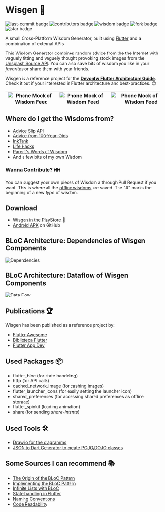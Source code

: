 # Wisgen 🔮
![last-commit badge](https://img.shields.io/github/last-commit/fasust/wisgen.svg?style=flat-square)
![contributors badge](https://img.shields.io/github/contributors/fasust/wisgen.svg?style=flat-square)
![wisdom badge](https://img.shields.io/badge/wisdom%20contributions-welcome-blueviolet?style=flat-square)
![fork badge](https://img.shields.io/github/forks/fasust/wisgen?label=Fork&style=social)
![star badge](https://img.shields.io/github/stars/fasust/wisgen?style=social)

A small Cross-Platform Wisdom Generator, built using [Flutter](https://flutter.dev/) and a combination of external APIs

This Wisdom Generator combines random advice from the the Internet with vaguely fitting and vaguely thought provoking stock images from the [Unsplash Source API](https://source.unsplash.com/). 
You can also save bits of wisdom you like in your _favorites_ or share them with your friends.

Wisgen is a reference project for the [**Devonfw Flutter Architecture Guide**](https://github.com/devonfw-forge/devonfw4flutter). Check it out if your interested in Flutter architecture and best-practices. 😉

| ![Phone Mock of Wisdom Feed](https://github.com/Fasust/wisgen/blob/master/.additional_material/playstore/play-store-screen-1.png) | ![Phone Mock of Wisdom Feed](https://github.com/Fasust/wisgen/blob/master/.additional_material/playstore/play-store-screen-2.png) | ![Phone Mock of Wisdom Feed](https://github.com/Fasust/wisgen/blob/master/.additional_material/playstore/play-store-screen-3.png) |
| -------------------------------------------------------------------------------------------------------------- | :------------------------------------------------------------------------------------------------------------: | -------------------------------------------------------------------------------------------------------------: |

## Where do I get the Wisdoms from?
- [Advice Slip API](https://api.adviceslip.com)
- [Advice from 100-Year-Olds](http://mentalfloss.com/article/54286/100-pieces-advice-100-year-olds)
- [InkTank](https://inktank.fi/28-of-the-best-pieces-of-advice-about-life-youll-ever-read/)
- [Life Hacks](https://www.lifehack.org/articles/lifestyle/50-life-lessons-that-people-arent-told-about.html)
- [Parent's Words of Wisdom](https://www.huffpost.com/entry/parents-words-of-wisdom_b_5598671)
- And a few bits of my own Wisdom

### Wanna Contribute? 👪
You can suggest your own pieces of Wisdom a through Pull Request if you want. This is where all the [offline wisdoms](https://github.com/Fasust/wisgen/blob/master/assets/advice.txt) are saved. The "#" marks the beginning of a new _type_ of wisdom.

## Download
- [Wisgen in the PlayStore 📲](https://play.google.com/store/apps/details?id=faust.freetime.wisgen)
- [Android APK](https://github.com/Fasust/wisgen/releases) on GitHub

## BLoC Architecture: Dependencies of Wisgen Components
![Dependencies](https://github.com/Fasust/wisgen/blob/master/.additional_material/architecture/wisgen_depencies.PNG)

## BLoC Architecture: Dataflow of Wisgen Components
![Data Flow](https://github.com/Fasust/wisgen/blob/master/.additional_material/architecture/wisgen-dataflow.png)

## Publications 🏆
Wisgen has been published as a reference project by:
- [Flutter Awesome](https://flutterawesome.com/a-cross-platform-wisdom-generator-built-with-flutter/)
- [Biblioteca Flutter](http://bibliotecaflutter.com.br/um-gerador-de-sabedoria-de-plataforma-cruzada-construido-com-flutter/)
- [Flutter App Dev](https://flutterappdev.com/2019/10/13/a-cross-platform-wisdom-generator-built-with-flutter/)

## Used Packages 📦
- flutter_bloc (for state handeling)
- http (for API calls)
- cached_network_image (for cashing images)
- flutter_launcher_icons (for easily setting the launcher icon)
- shared_preferences (for accessing shared preferences as offline storage)
- flutter_spinkit (loading animation)
- share (for sending _share-intents_)

## Used Tools 🛠
- [Draw.io for the diagramms](https://www.draw.io/)
- [JSON to Dart Generator to create POJO/DOJO classes](https://javiercbk.github.io/json_to_dart/)
 
## Some Sources I can recommend 📚
- [The Origin of the BLoC Pattern](https://www.youtube.com/watch?v=PLHln7wHgPE)
- [Implementing the BLoC Pattern](https://www.didierboelens.com/2018/08/reactive-programming---streams---bloc/)
- [Infinite Lists with BLoC](https://felangel.github.io/bloc/#/flutterinfinitelisttutorial)
- [State handling in Flutter](https://www.youtube.com/watch?v=d_m5csmrf7I)
- [Naming Conventions](https://dart.dev/guides/language/effective-dart/style)
- [Code Readability](https://iirokrankka.com/2018/06/18/putting-build-methods-on-a-diet/)
